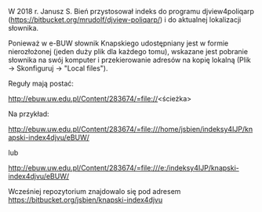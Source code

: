 W 2018 r. Janusz S. Bień przystosował indeks do programu
djview4poliqarp (https://bitbucket.org/mrudolf/djview-poliqarp/) i do
aktualnej lokalizacji słownika.

Ponieważ w e-BUW słownik Knapskiego udostępniany jest w formie
nierozłożonej (jeden duży plik dla każdego tomu), wskazane jest
pobranie słownika na swój komputer i przekierowanie adresów na kopię
lokalną (Plik -> Skonfiguruj -> "Local files"). 

Reguły mają postać:

http://ebuw.uw.edu.pl/Content/283674/=file://<ścieżka>

Na przykład:

http://ebuw.uw.edu.pl/Content/283674/=file:///home/jsbien/indeksy4IJP/knapski-index4djvu/eBUW/

lub

http://ebuw.uw.edu.pl/Content/283674/=file:///e:/indeksy4IJP/knapski-index4djvu/eBUW/

Wcześniej repozytorium znajdowalo się pod adresem https://bitbucket.org/jsbien/knapski-index4djvu
